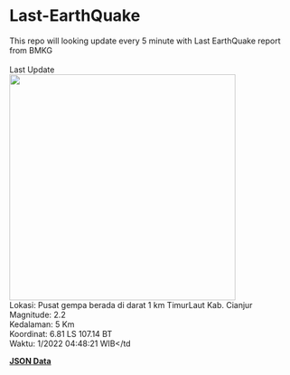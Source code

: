 # Last-EarthQuake
This repo will looking update every 5 minute with Last EarthQuake report from BMKG
<br>
<br>
Last Update
<br>
<img src="https://ews.bmkg.go.id/TEWS/data/20221124044821.mmi.jpg" width="400"/>
<br>
Lokasi: Pusat gempa berada di darat 1 km TimurLaut Kab. Cianjur <br>
Magnitude: 2.2 <br>
Kedalaman: 5 Km <br>
Koordinat: 6.81 LS 107.14 BT <br>
Waktu: 1/2022 04:48:21 WIB</td <br>

<a href="./data/data.json">**JSON Data**</a>
